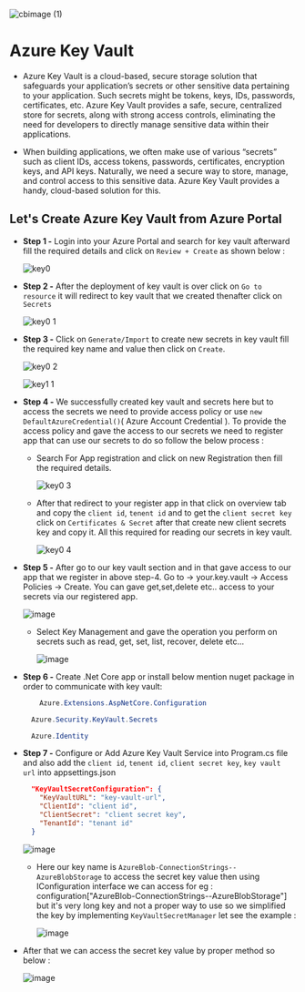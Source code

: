 

![cbimage (1)](https://github.com/dotnet-simformsolutions/azure-key-vault/blob/main/images/272159009-3579fb6c-c211-4e8a-8bc2-3f1276cc8ec8.jpg)

# Azure Key Vault

- Azure Key Vault is a cloud-based, secure storage solution that safeguards your application’s secrets or other sensitive data pertaining to your application. Such secrets might be tokens, keys, IDs, passwords, certificates, etc. Azure Key Vault provides a safe, secure, centralized store for secrets, along with strong access controls, eliminating the need for developers to directly manage sensitive data within their applications.
  
- When building applications, we often make use of various “secrets” such as client IDs, access tokens, passwords, certificates, encryption keys, and API keys. Naturally, we need a secure way to store, manage, and control access to this sensitive data. Azure Key Vault provides a handy, cloud-based solution for this.
  
## Let's Create Azure Key Vault from Azure Portal
    
- **Step 1 -** Login into your Azure Portal and search for key vault afterward fill the required details and click on `Review + Create` as shown below :

  ![key0](https://github.com/dotnet-simformsolutions/azure-key-vault/blob/main/images/272161822-dc81a3d8-2bf2-46a3-915e-c29ece8e4503.png)

- **Step 2 -** After the deployment of key vault is over click on `Go to resource` it will redirect to key vault that we created thenafter click on `Secrets`

  ![key0 1](https://github.com/dotnet-simformsolutions/azure-key-vault/blob/main/images/272162577-c57388f9-0941-4398-95af-d6208b19130c.png)

- **Step 3 -** Click on `Generate/Import` to create new secrets in key vault fill the required key name and value then click on `Create`.

  ![key0 2](https://github.com/dotnet-simformsolutions/azure-key-vault/blob/main/images/272163195-e467da5b-f913-4077-a5ce-2629a327b2d7.png)
  
  ![key1 1](https://github.com/jil1710/readmedemo/assets/125335932/0e4b27f8-4c12-43e0-9249-dfe7eb5b4dab)

- **Step 4 -** We successfully created key vault and secrets here but to access the secrets we need to provide access policy or use `new DefaultAzureCredential()`( Azure Account Credential ). To provide the access policy and gave the access to our secrets we need to register app that can use our secrets to do so follow the below process :

     - Search For App registration and click on new Registration then fill the required details.

        ![key0 3](https://github.com/dotnet-simformsolutions/azure-key-vault/blob/main/images/272166228-77efc49e-d41c-449a-94a7-c9779feee7f4.png)

     - After that redirect to your register app in that click on overview tab and copy the `client id`, `tenent id` and to get the `client secret key` click on `Certificates & Secret` after that create new client secrets key and copy it. All this required for reading our secrets in key vault.

        ![key0 4](https://github.com/dotnet-simformsolutions/azure-key-vault/blob/main/images/272167344-1efad340-a976-45f4-9748-46f4a45301fe.png)

- **Step 5 -** After go to our key vault section and in that gave access to our app that we register in above step-4. Go to -> your.key.vault -> Access Policies -> Create. You can gave get,set,delete etc.. access to your secrets via our registered app.

  ![image](https://github.com/dotnet-simformsolutions/azure-key-vault/blob/main/images/272181158-f07aaf4d-d142-4db7-91ed-209a5005e814.png)

    - Select Key Management and gave the operation you perform on secrets such as read, get, set, list, recover, delete etc...

      ![image](https://github.com/dotnet-simformsolutions/azure-key-vault/blob/main/images/272181327-b3bcc444-d0f6-4b70-a798-3ec13acb185c.png)

- **Step 6 -** Create .Net Core app or install below mention nuget package in order to communicate with key vault:

  ```csharp
      Azure.Extensions.AspNetCore.Configuration
  ```

  ```csharp
    Azure.Security.KeyVault.Secrets
  ```

  ```csharp
    Azure.Identity
  ```

- **Step 7 -** Configure or Add Azure Key Vault Service into Program.cs file and also add the  `client id`, `tenent id`, `client secret key`, `key vault url` into appsettings.json

  ```json
    "KeyVaultSecretConfiguration": {
      "KeyVaultURL": "key-vault-url",
      "ClientId": "client id",
      "ClientSecret": "client secret key",
      "TenantId": "tenant id"
    }
  ```
 
  ![image](https://github.com/dotnet-simformsolutions/azure-key-vault/blob/main/images/272183929-817b2573-6951-40ee-9130-1a6309ba04a4.png)

  - Here our key name is `AzureBlob-ConnectionStrings--AzureBlobStorage` to access the secret key value then using IConfiguration interface we can access for eg : configuration["AzureBlob-ConnectionStrings--AzureBlobStorage"] but it's very long key and not a proper way to use so we simplified the key by implementing `KeyVaultSecretManager` let see the example :
 
    ![image](https://github.com/dotnet-simformsolutions/azure-key-vault/blob/main/images/272185868-5e447f51-8bb4-4284-b695-b3cd189f14e7.png)

 - After that we can access the secret key value by proper method so below :

    ![image](https://github.com/dotnet-simformsolutions/azure-key-vault/blob/main/images/272186187-40902cec-f047-4216-b0bd-91729c48a333.png)

